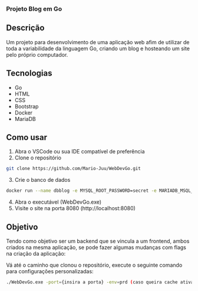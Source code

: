###  Projeto Blog em Go
## Descrição
Um projeto para desenvolvimento de uma aplicação web afim de utilizar de toda a variabilidade da linguagem Go, criando um blog e hosteando um site pelo próprio computador.


## Tecnologias
- Go
- HTML
- CSS
- Bootstrap
- Docker
- MariaDB

## Como usar
1. Abra o VSCode ou sua IDE compatível de preferência
2. Clone o repositório
```sh
git clone https://github.com/Mario-Juu/WebDevGo.git
```
3. Crie o banco de dados 
```sh
docker run --name dbblog -e MYSQL_ROOT_PASSWORD=secret -e MARIADB_MSQL_LOCALHOST_USER=true -p 3306:3306 -d mariadb:latest
```
4. Abra o executável (WebDevGo.exe)
5. Visite o site na porta 8080 (http://localhost:8080)


## Objetivo 
Tendo como objetivo ser um backend que se vincula a um frontend, ambos criados na mesma aplicação, se pode fazer algumas mudanças com flags na criação da aplicação:


Vá até o caminho que clonou o repositório, execute o seguinte comando para configurações personalizadas:
```sh
./WebDevGo.exe -port={insira a porta} -env=prd (caso queira cache ativada)
```
